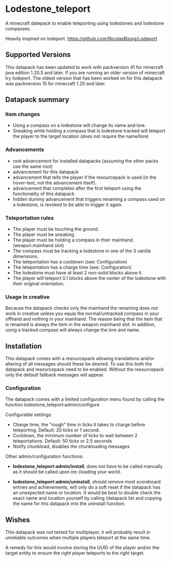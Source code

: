 # Lodestone_teleport
A minecraft datepack to enable teleporting using lodestones and lodestone compasses.

Heavily inspired on lodeport. https://github.com/NicolasBissig/Lodeport

## Supported Versions
This datapack has been updated to work with packversion 41 for minecraft java edition 1.20.5 and later. If you are running an older version of minecraft try lodeport. The oldest version that has been worked on for this datapack was packversion 15 for minecraft 1.20 and later.

## Datapack summary

### Item changes

* Using a compass on a lodestone will change its name and lore.
* Sneaking while holding a compass that is lodestone tracked will teleport the player to the target location (does not require the name/lore)

### Advancements

- root advancement for installed datapacks (assuming the other packs use the same root)
- advancement for this datapack
- advancement that tells the player if the resourcepack is used (in the hover-text, not the advancement itself).
- advancement that completes after the first teleport using the functionality of this datapack
- hidden dummy advancement that triggers renaming a compass used on a lodestone, is revoked to be able to trigger it again.

### Teleportation rules

- The player must be touching the ground.
- The player must be sneaking.
- The player must be holding a compass in their mainhand. (weapon.mainhand slot)
- The compass must be tracking a lodestone in one of the 3 vanilla dimensions.
- The teleportation has a cooldown (see: Configuration)
- The teleportation has a charge time (see: Configuration)
- The lodestone must have at least 2 non-solid blocks above it.
- The player will teleport 0.1 blocks above the center of the lodestone with their original orientation.

### Usage in creative

Because the datapack checks only the mainhand the renaming does not work in creative unless you equip the normal/untracked compass in your offhand and nothing in your mainhand. The reason being that the item that is renamed is always the item in the weapon.mainhand slot. In addition, using a tracked compass will always change the lore and name.

## Installation

This datapack comes with a resourcepack allowing translations and/or altering of all messages should these be desired. To use this both the datapack and resourcepack need to be enabled. Without the resourcepack only the default fallback messages will appear.

### Configuration

The datapack comes with a limited configuration menu found by calling the function lodestone_teleport:admin/configure

Configurable settings:
- Charge time, the "rough" time in ticks it takes to charge before teleporting. Default: 20 ticks or 1 second.
- Cooldown, the minimum number of ticks to wait between 2 teleportations. Default: 50 ticks or 2.5 seconds
- Notify chunkload, disables the chunkloading messages

Other admin/configuration functions:
- **lodestone_teleport:admin/install**, does not have to be called manually as it should be called upon (re-)loading your world.

- **lodestone_teleport:admin/uninstall**, should remove most scoreboard entries and achievements, will only do a soft reset if the datapack has an unexpected name or location. It would be best to double check the exact name and location yourself by calling /datapack list and copying the name for this datapack into the uninstall function.

## Wishes

This datapack was not tested for multiplayer, it will probably result in unreliable outcomes when multiple players teleport at the same time.

A remedy for this would involve storing the UUID of the player and/or the target entity to ensure the right player teleports to the right target.



